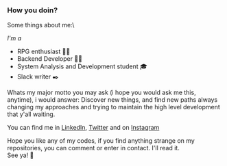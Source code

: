 ### How you doin?
Some things about me:\

*I'm a*
* RPG enthusiast 🧙‍♂️
* Backend Developer 🧑‍💻
* System Analysis and Development student 🎓
* Slack writer ✒️

Whats my major motto you may ask (i hope you would ask me this, anytime), i would answer:
Discover new things, and find new paths always changing my approaches and trying to maintain the high level development that y'all waiting.

You can find me in
[LinkedIn](http://www.linkedin.com/in/o-davi/),
[Twitter](http://www.twitter.com/_odavi) and on
[Instagram](http://www.instagram.com/_o.davi)

Hope you like any of my codes, if you find anything strange on my repositories, you can comment or enter in contact. I'll read it.\
See ya! 👋

    
